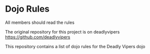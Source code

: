 Dojo Rules
==========
All members should read the rules

The original repository for this project is on deadlyvipers https://github.com/deadlyvipers

This repository contains a list of dojo rules for the Deadly Vipers dojo

